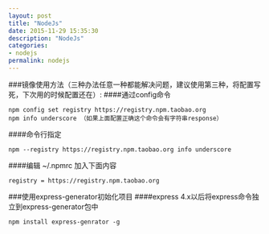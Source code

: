 ```yaml
---
layout: post
title: "NodeJs"
date: 2015-11-29 15:35:30
description: "NodeJs"
categories:
- nodejs
permalink: nodejs
---
```


###镜像使用方法（三种办法任意一种都能解决问题，建议使用第三种，将配置写死，下次用的时候配置还在）:
####通过config命令
```vim
npm config set registry https://registry.npm.taobao.org 
npm info underscore （如果上面配置正确这个命令会有字符串response）
```
####命令行指定
```vim
npm --registry https://registry.npm.taobao.org info underscore 
```
####编辑 ~/.npmrc 加入下面内容
```vim
registry = https://registry.npm.taobao.org
```
###使用express-generator初始化项目
####express 4.x以后将express命令独立到express-generator包中
```vim
npm install express-genrator -g
```
